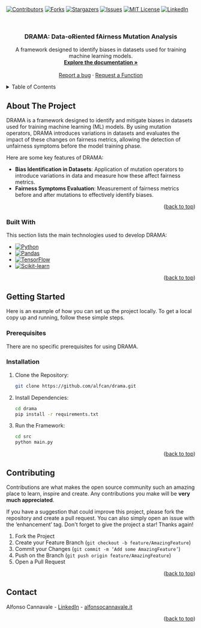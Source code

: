 <a id="readme-top"></a>

[![Contributors][contributors-shield]][contributors-url]
[![Forks][forks-shield]][forks-url]
[![Stargazers][stars-shield]][stars-url]
[![Issues][issues-shield]][issues-url]
[![MIT License][license-shield]][license-url]
[![LinkedIn][linkedin-shield]][linkedin-url]

<br />
<div align="center">
  <h3 align="center">DRAMA: Data-oRiented fAirness Mutation Analysis</h3>

  <p align="center">
    A framework designed to identify biases in datasets used for training machine learning models.
    <br />
    <a href="https://github.com/alfcan/drama"><strong>Explore the documentation »</strong></a>
    <br />
    <br />
    <a href="https://github.com/alfcan/drama/issues/new?labels=bug&template=bug-report---.md">Report a bug</a>
    ·
    <a href="https://github.com/alfcan/drama/issues/new?labels=enhancement&template=feature-request---.md">Request a Function</a>
  </p>
</div>

<!-- TABLE OF CONTENTS -->
<details>
  <summary>Table of Contents</summary>
  <ol>
    <li>
      <a href="#about-the-project">About The Project</a>
      <ul>
        <li><a href="#built-with">Built With</a></li>
      </ul>
    </li>
    <li>
      <a href="#getting-started">Getting Started</a>
      <ul>
        <li><a href="#prerequisites">Prerequisites</a></li>
        <li><a href="#installation">Installation</a></li>
      </ul>
    </li>
    <li><a href="#contributing">Contributing</a></li>
    <li><a href="#contact">Contact</a></li>
  </ol>
</details>

<!-- ABOUT THE PROJECT -->

## About The Project

DRAMA is a framework designed to identify and mitigate biases in datasets used for training machine learning (ML) models. By using mutation operators, DRAMA introduces variations in datasets and evaluates the impact of these changes on fairness metrics, allowing the detection of unfairness symptoms before the model training phase.

Here are some key features of DRAMA:

- **Bias Identification in Datasets**: Application of mutation operators to introduce variations in data and measure how these affect fairness metrics.
- **Fairness Symptoms Evaluation**: Measurement of fairness metrics before and after mutations to effectively identify biases.

<p align="right">(<a href="#readme-top">back to top</a>)</p>

### Built With

This section lists the main technologies used to develop DRAMA:

- [![Python][python-shield]][python-url]
- [![Pandas][pandas-shield]][pandas-url]
- [![TensorFlow][tensorflow-shield]][tensorflow-url]
- [![Scikit-learn][scikit-learn-shield]][scikit-learn-url]

<p align="right">(<a href="#readme-top">back to top</a>)</p>

<!-- GETTING STARTED -->

## Getting Started

Here is an example of how you can set up the project locally.
To get a local copy up and running, follow these simple steps.

### Prerequisites

There are no specific prerequisites for using DRAMA.

### Installation

1. Clone the Repository:
   ```sh
   git clone https://github.com/alfcan/drama.git
   ```
2. Install Dependencies:
   ```sh
   cd drama
   pip install -r requirements.txt
   ```
3. Run the Framework:
   ```sh
   cd src
   python main.py
   ```

<p align="right">(<a href="#readme-top">back to top</a>)</p>

<!-- CONTRIBUTING -->

## Contributing

Contributions are what makes the open source community such an amazing place to learn, inspire and create. Any contributions you make will be **very much appreciated**.

If you have a suggestion that could improve this project, please fork the repository and create a pull request. You can also simply open an issue with the ‘enhancement’ tag.
Don't forget to give the project a star! Thanks again!

1. Fork the Project
2. Create your Feature Branch (`git checkout -b feature/AmazingFeature`)
3. Commit your Changes (`git commit -m ‘Add some AmazingFeature’`)
4. Push on the Branch (`git push origin feature/AmazingFeature`)
5. Open a Pull Request

<p align="right">(<a href="#readme-top">back to top</a>)</p>

<!-- CONTACT -->

## Contact

Alfonso Cannavale - [LinkedIn](https://www.linkedin.com/in/alfonso-cannavale-62150b229/) - [alfonsocannavale.it](http://alfonsocannavale.it)

<p align="right">(<a href="#readme-top">back to top</a>)</p>

<!-- MARKDOWN LINKS & IMAGES -->
<!-- https://www.markdownguide.org/basic-syntax/#reference-style-links -->

[contributors-shield]: https://img.shields.io/github/contributors/alfcan/drama.svg?style=for-the-badge
[contributors-url]: https://github.com/alfcan/drama/graphs/contributors
[forks-shield]: https://img.shields.io/github/forks/alfcan/drama.svg?style=for-the-badge
[forks-url]: https://github.com/alfcan/drama/network/members
[stars-shield]: https://img.shields.io/github/stars/alfcan/drama.svg?style=for-the-badge
[stars-url]: https://github.com/alfcan/drama/stargazers
[issues-shield]: https://img.shields.io/github/issues/alfcan/drama.svg?style=for-the-badge
[issues-url]: https://github.com/alfcan/drama/issues
[license-shield]: https://img.shields.io/github/license/alfcan/drama.svg?style=for-the-badge
[license-url]: https://github.com/alfcan/drama/blob/master/LICENSE.txt
[linkedin-shield]: https://img.shields.io/badge/-LinkedIn-black.svg?style=for-the-badge&logo=linkedin&colorB=555
[linkedin-url]: https://www.linkedin.com/in/alfonso-cannavale-62150b229/
[python-shield]: https://img.shields.io/badge/python-3670A0?style=for-the-badge&logo=python&logoColor=ffdd54
[python-url]: https://www.python.org/
[pandas-shield]: https://img.shields.io/badge/pandas-150458?style=for-the-badge&logo=pandas&logoColor=white
[pandas-url]: https://pandas.pydata.org/
[tensorflow-shield]: https://img.shields.io/badge/tensorflow-FF6F00?style=for-the-badge&logo=tensorflow&logoColor=white
[tensorflow-url]: https://www.tensorflow.org/
[scikit-learn-shield]: https://img.shields.io/badge/scikit--learn-F7931E?style=for-the-badge&logo=scikit-learn&logoColor=white
[scikit-learn-url]: https://scikit-learn.org/
